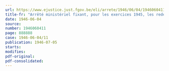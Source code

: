 ```yaml
---
url: https://www.ejustice.just.fgov.be/eli/arrete/1946/06/04/1946060411/justel
title-fr: "Arrêté ministériel fixant, pour les exercices 1945, les redevances proportionnelles à verser au Conseil professionnel de l'Industrie du Caoutchouc, en liquidation"
date: 1946-06-04
source:
number: 1946060411
page: 888888
case: 1946-06-04/11
publication: 1946-07-05
starts:
modifies:
pdf-original:
pdf-consolidated:
---
```


